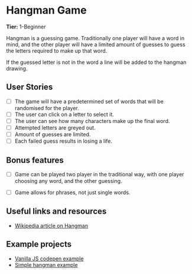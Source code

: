 # Hangman Game

**Tier:** 1-Beginner

Hangman is a guessing game. Traditionally one player will have a word in mind, and the other player will have a limited amount of guesses to guess the letters required to make up that word. 

If the guessed letter is not in the word a line will be added to the hangman drawing.

## User Stories

-  [ ] The game will have a predetermined set of words that will be randomised for the player.
-   [ ] The user can click on a letter to select it.
- [ ] The user can see how many characters make up the final word.
-   [ ] Attempted letters are greyed out.
-   [ ] Amount of guesses are limited.
-   [ ] Each failed guess results in losing a life.

## Bonus features

-   [ ] Game can be played two player in the traditional way, with one player choosing any word, and the other guessing.
-   [ ] Game allows for phrases, not just single words.


## Useful links and resources

- [Wikipedia article on Hangman](https://en.wikipedia.org/wiki/Hangman_(game))

## Example projects

- [Vanilla JS codepen example](https://codepen.io/cathydutton/pen/ldazc)
- [Simple hangman example](https://jsfiddle.net/phollott/x29ym2ag/)

